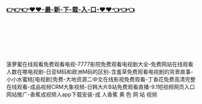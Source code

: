 ### [👉👉👉♥♥-最-新-下-载-入-口-♥♥👈👈👈](http://a.dkdd.shop/app.html)
<br></br><br></br><br></br>
菠萝蜜在线观看免费观看电视-7777影院免费观看电视剧大全-免费网站在线观看人数在哪电视剧-日亚M码和欧洲M码的区别-含羞草免费观看电视剧的背景故事-小小水蜜桃[电视剧]免费-大地资源二中文在线影视免费观看-丁香花免费高清完整在线观看-成品视频CRM大象视频-日韩大片B站免费观看直播-9.1短视频网页入口网站推广-香蕉成视频人app下载安装-成 人香蕉 黄 色 网 站 视频
